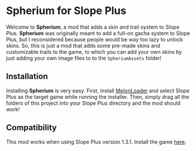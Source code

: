 ﻿# Spherium for Slope Plus
Welcome to **Spherium**, a mod that adds a skin and trail system to Slope Plus. **Spherium** was originally meant to add a full-on gacha system to Slope Plus, but I reconsidered because people would be way too lazy to unlock skins. So, this is just a mod that adds some pre-made skins and customizable trails to the game, to which you can add your own skins by just adding your own image files to to the `SpheriumAssets` folder!

## Installation
Installing **Spherium** is very easy.
First, install [MelonLoader](https://github.com/LavaGang/MelonLoader) and select Slope Plus as the target game while running the installer.
Then, simply drag all the folders of this project into your Slope Plus directory and the mod should work!

## Compatibility
This mod works when using Slope Plus version 1.3.1. Install the game [here](https://coweggs.itch.io/slope-plus).

